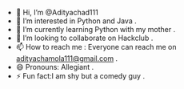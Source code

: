 - 👋 Hi, I’m @Adityachad111
- 👀 I’m interested in Python and Java .
- 🌱 I’m currently learning Python with my mother .
- 💞️ I’m looking to collaborate on Hackclub .
- 📫 How to reach me : Everyone can reach me on adityachamola111@gmail.com . 
- 😄 Pronouns: Allegiant .
- ⚡ Fun fact:I am shy but a comedy guy .

<!---
Adityachad111/Adityachad111 is a ✨ special ✨ repository because its `README.md` (this file) appears on your GitHub profile.
You can click the Preview link to take a look at your changes.
--->

